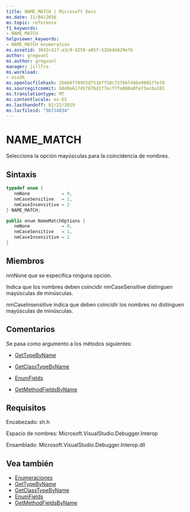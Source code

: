 ```yaml
---
title: NAME_MATCH | Microsoft Docs
ms.date: 11/04/2016
ms.topic: reference
f1_keywords:
- NAME_MATCH
helpviewer_keywords:
- NAME_MATCH enumeration
ms.assetid: 3842c417-a3c9-4259-a05f-52b64b829ef6
author: gregvanl
ms.author: gregvanl
manager: jillfra
ms.workload:
- vssdk
ms.openlocfilehash: 26666ff9955d7516ff30c7276bfd46e990577e70
ms.sourcegitcommit: b0d8e61745f67bd1f7ecf7fe080a0fe73ac6a181
ms.translationtype: MT
ms.contentlocale: es-ES
ms.lasthandoff: 02/22/2019
ms.locfileid: "56714834"
---
```

# <a name="namematch"></a>NAME_MATCH
Selecciona la opción mayúsculas para la coincidencia de nombres.

## <a name="syntax"></a>Sintaxis

```cpp
typedef enum { 
   nmNone            = 0,
   nmCaseSensitive   = 1,
   nmCaseInsensitive = 2
} NAME_MATCH;
```

```csharp
public enum NameMatchOptions { 
   nmNone            = 0,
   nmCaseSensitive   = 1,
   nmCaseInsensitive = 2
}
```

## <a name="members"></a>Miembros
 nmNone que se especifica ninguna opción.

 Indica que los nombres deben coincidir nmCaseSensitive distinguen mayúsculas de minúsculas.

 nmCaseInsensitive indica que deben coincidir los nombres no distinguen mayúsculas de minúsculas.

## <a name="remarks"></a>Comentarios
 Se pasa como argumento a los métodos siguientes:

-   [GetTypeByName](../../../extensibility/debugger/reference/idebugsymbolprovider-gettypebyname.md)

-   [GetClassTypeByName](../../../extensibility/debugger/reference/idebugsymbolprovider-getclasstypebyname.md)

-   [EnumFields](../../../extensibility/debugger/reference/idebugcontainerfield-enumfields.md)

-   [GetMethodFieldsByName](../../../extensibility/debugger/reference/idebugsymbolprovider-getmethodfieldsbyname.md)

## <a name="requirements"></a>Requisitos
 Encabezado: sh.h

 Espacio de nombres:  Microsoft.VisualStudio.Debugger.Interop

 Ensamblado: Microsoft.VisualStudio.Debugger.Interop.dll

## <a name="see-also"></a>Vea también
- [Enumeraciones](../../../extensibility/debugger/reference/enumerations-visual-studio-debugging.md)
- [GetTypeByName](../../../extensibility/debugger/reference/idebugsymbolprovider-gettypebyname.md)
- [GetClassTypeByName](../../../extensibility/debugger/reference/idebugsymbolprovider-getclasstypebyname.md)
- [EnumFields](../../../extensibility/debugger/reference/idebugcontainerfield-enumfields.md)
- [GetMethodFieldsByName](../../../extensibility/debugger/reference/idebugsymbolprovider-getmethodfieldsbyname.md)